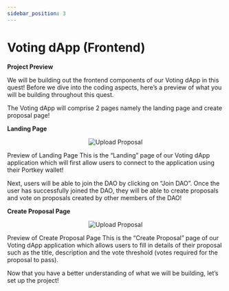 ```yaml
---
sidebar_position: 3
---
```

# Voting dApp (Frontend)

**Project Preview**

We will be building out the frontend components of our Voting dApp in this quest! Before we dive into the coding aspects, here’s a preview of what you will be building throughout this quest.

The Voting dApp will comprise 2 pages namely the landing page and create proposal page!

**Landing Page**

<p align="center">
<img src="/img/fe-overview.png" alt="Upload Proposal" width=""/>
</p>

Preview of Landing Page
This is the “Landing” page of our Voting dApp application which will first allow users to connect to the application using their Portkey wallet!

Next, users will be able to join the DAO by clicking on “Join DAO”. Once the user has successfully joined the DAO, they will be able to create proposals and vote on proposals created by other members of the DAO!

**Create Proposal Page**

<p align="center">
<img src="/img/fe-create-proposal.png" alt="Upload Proposal" width=""/>
</p>

Preview of Create Proposal Page
This is the “Create Proposal” page of our Voting dApp application which allows users to fill in details of their proposal such as the title, description and the vote threshold (votes required for the proposal to pass).

Now that you have a better understanding of what we will be building, let’s set up the project!